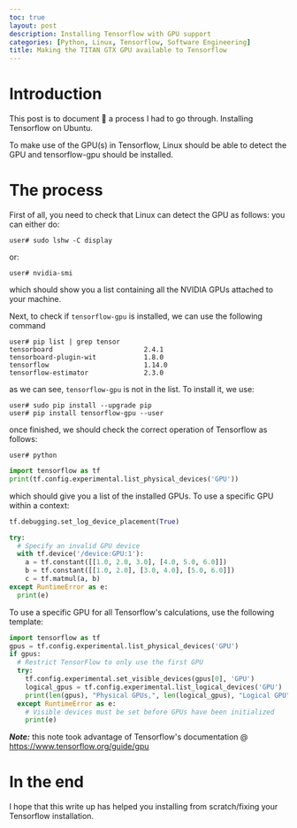 ```yaml
---
toc: true
layout: post
description: Installing Tensorflow with GPU support
categories: [Python, Linux, Tensorflow, Software Engineering]
title: Making the TITAN GTX GPU available to Tensorflow
---
```


# Introduction

This post is to document 📝 a process I had to go through. Installing Tensorflow on Ubuntu.

To make use of the GPU(s) in Tensorflow, Linux should be able to detect the GPU and tensorflow-gpu should be installed.

# The process
First of all, you need to check that Linux can detect the GPU as follows:
you can either do:

```console
user# sudo lshw -C display
```
or:
```console
user# nvidia-smi
```
which should show you a list containing all the NVIDIA GPUs attached to your machine.

Next, to check if `tensorflow-gpu` is installed, we can use the following command

```console
user# pip list | grep tensor
tensorboard                       2.4.1
tensorboard-plugin-wit            1.8.0
tensorflow                        1.14.0
tensorflow-estimator              2.3.0
```

as we can see, `tensorflow-gpu` is not in the list. To install it, we use:

```console
user# sudo pip install --upgrade pip
user# pip install tensorflow-gpu --user
```

once finished, we should check the correct operation of Tensorflow as follows:
```console
user# python
```

```python
import tensorflow as tf
print(tf.config.experimental.list_physical_devices('GPU'))
```
which should give you a list of the installed GPUs. To use a specific GPU within a context:

```python
tf.debugging.set_log_device_placement(True)

try:
  # Specify an invalid GPU device
  with tf.device('/device:GPU:1'):
    a = tf.constant([[1.0, 2.0, 3.0], [4.0, 5.0, 6.0]])
    b = tf.constant([[1.0, 2.0], [3.0, 4.0], [5.0, 6.0]])
    c = tf.matmul(a, b)
except RuntimeError as e:
  print(e)
```

To use a specific GPU for all Tensorflow's calculations, use the following template:

```python
import tensorflow as tf
gpus = tf.config.experimental.list_physical_devices('GPU')
if gpus:
  # Restrict TensorFlow to only use the first GPU
  try:
    tf.config.experimental.set_visible_devices(gpus[0], 'GPU')
    logical_gpus = tf.config.experimental.list_logical_devices('GPU')
    print(len(gpus), "Physical GPUs,", len(logical_gpus), "Logical GPU")
  except RuntimeError as e:
    # Visible devices must be set before GPUs have been initialized
    print(e)
```

***Note:*** this note took advantage of Tensorflow's documentation @ https://www.tensorflow.org/guide/gpu

# In the end
I hope that this write up has helped you installing from scratch/fixing your Tensorflow installation.




